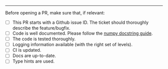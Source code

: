 
---
Before opening a PR, make sure that, if relevant:
- [ ] This PR starts with a Github issue ID. The ticket should thoroughly describe the feature/bugfix.
- [ ] Code is well documented. Please follow the [numpy docstring guide](https://numpydoc.readthedocs.io/en/latest/format.html#numpydoc-docstring-guide).
- [ ] The code is tested thoroughly.
- [ ] Logging information available (with the right set of levels).
- [ ] CI is updated.
- [ ] Docs are up-to-date.
- [ ] Type hints are used.
